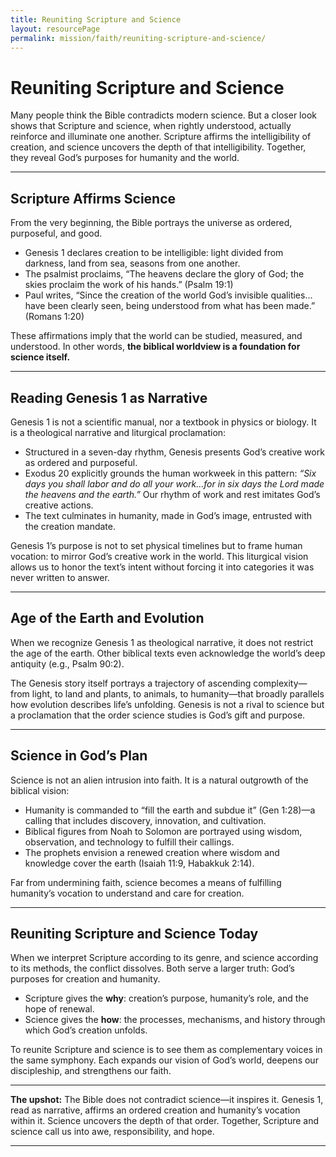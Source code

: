```yaml
---
title: Reuniting Scripture and Science
layout: resourcePage
permalink: mission/faith/reuniting-scripture-and-science/
---
```


# Reuniting Scripture and Science

Many people think the Bible contradicts modern science. But a closer look shows that Scripture and science, when rightly understood, actually reinforce and illuminate one another. Scripture affirms the intelligibility of creation, and science uncovers the depth of that intelligibility. Together, they reveal God’s purposes for humanity and the world.

---

## Scripture Affirms Science

From the very beginning, the Bible portrays the universe as ordered, purposeful, and good.

- Genesis 1 declares creation to be intelligible: light divided from darkness, land from sea, seasons from one another.  
- The psalmist proclaims, “The heavens declare the glory of God; the skies proclaim the work of his hands.” (Psalm 19:1)  
- Paul writes, “Since the creation of the world God’s invisible qualities…have been clearly seen, being understood from what has been made.” (Romans 1:20)

These affirmations imply that the world can be studied, measured, and understood. In other words, **the biblical worldview is a foundation for science itself.**

---

## Reading Genesis 1 as Narrative

Genesis 1 is not a scientific manual, nor a textbook in physics or biology. It is a theological narrative and liturgical proclamation:

- Structured in a seven-day rhythm, Genesis presents God’s creative work as ordered and purposeful.  
- Exodus 20 explicitly grounds the human workweek in this pattern: *“Six days you shall labor and do all your work…for in six days the Lord made the heavens and the earth.”* Our rhythm of work and rest imitates God’s creative actions.  
- The text culminates in humanity, made in God’s image, entrusted with the creation mandate.  

Genesis 1’s purpose is not to set physical timelines but to frame human vocation: to mirror God’s creative work in the world. This liturgical vision allows us to honor the text’s intent without forcing it into categories it was never written to answer.

---

## Age of the Earth and Evolution

When we recognize Genesis 1 as theological narrative, it does not restrict the age of the earth. Other biblical texts even acknowledge the world’s deep antiquity (e.g., Psalm 90:2).  

The Genesis story itself portrays a trajectory of ascending complexity—from light, to land and plants, to animals, to humanity—that broadly parallels how evolution describes life’s unfolding. Genesis is not a rival to science but a proclamation that the order science studies is God’s gift and purpose.

---

## Science in God’s Plan

Science is not an alien intrusion into faith. It is a natural outgrowth of the biblical vision:

- Humanity is commanded to “fill the earth and subdue it” (Gen 1:28)—a calling that includes discovery, innovation, and cultivation.  
- Biblical figures from Noah to Solomon are portrayed using wisdom, observation, and technology to fulfill their callings.  
- The prophets envision a renewed creation where wisdom and knowledge cover the earth (Isaiah 11:9, Habakkuk 2:14).

Far from undermining faith, science becomes a means of fulfilling humanity’s vocation to understand and care for creation.

---

## Reuniting Scripture and Science Today

When we interpret Scripture according to its genre, and science according to its methods, the conflict dissolves. Both serve a larger truth: God’s purposes for creation and humanity.

- Scripture gives the **why**: creation’s purpose, humanity’s role, and the hope of renewal.  
- Science gives the **how**: the processes, mechanisms, and history through which God’s creation unfolds.  

To reunite Scripture and science is to see them as complementary voices in the same symphony. Each expands our vision of God’s world, deepens our discipleship, and strengthens our faith.

---

**The upshot:** The Bible does not contradict science—it inspires it. Genesis 1, read as narrative, affirms an ordered creation and humanity’s vocation within it. Science uncovers the depth of that order. Together, Scripture and science call us into awe, responsibility, and hope.

---